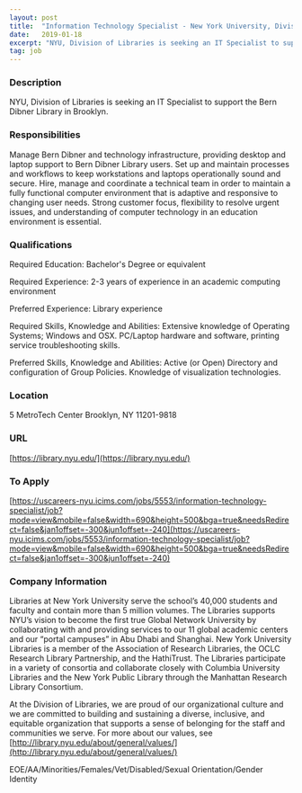 ```yaml
---
layout: post
title:  "Information Technology Specialist - New York University, Division of Libraries"
date:   2019-01-18
excerpt: "NYU, Division of Libraries is seeking an IT Specialist to support the Bern Dibner Library in Brooklyn."
tag: job
---
```


### Description   

NYU, Division of Libraries is seeking an IT Specialist to support the Bern Dibner Library in Brooklyn.


### Responsibilities   

Manage Bern Dibner and technology infrastructure, providing desktop and laptop support to Bern Dibner Library users. Set up and maintain processes and workflows to keep workstations and laptops operationally sound and secure. Hire, manage and coordinate a technical team in order to maintain a fully functional computer environment that is adaptive and responsive to changing user needs. Strong customer focus, flexibility to resolve urgent issues, and understanding of computer technology in an education environment is essential.


### Qualifications   

Required Education:
Bachelor's Degree or equivalent

Required Experience:
2-3 years of experience in an academic computing environment

Preferred Experience:
Library experience

Required Skills, Knowledge and Abilities:
Extensive knowledge of Operating Systems; Windows and OSX. PC/Laptop hardware and software, printing service troubleshooting skills.

Preferred Skills, Knowledge and Abilities:
Active (or Open) Directory and configuration of Group Policies. Knowledge of visualization technologies.




### Location   

5 MetroTech Center Brooklyn, NY 11201-9818


### URL   

[https://library.nyu.edu/](https://library.nyu.edu/)

### To Apply   

[https://uscareers-nyu.icims.com/jobs/5553/information-technology-specialist/job?mode=view&mobile=false&width=690&height=500&bga=true&needsRedirect=false&jan1offset=-300&jun1offset=-240](https://uscareers-nyu.icims.com/jobs/5553/information-technology-specialist/job?mode=view&mobile=false&width=690&height=500&bga=true&needsRedirect=false&jan1offset=-300&jun1offset=-240)


### Company Information   

Libraries at New York University serve the school’s 40,000 students and faculty and contain more than 5 million volumes. The Libraries supports NYU’s vision to become the first true Global Network University by collaborating with and providing services to our 11 global academic centers and our “portal campuses” in Abu Dhabi and Shanghai. New York University Libraries is a member of the Association of Research Libraries, the OCLC Research Library Partnership, and the HathiTrust. The Libraries participate in a variety of consortia and collaborate closely with Columbia University Libraries and the New York Public Library through the Manhattan Research Library Consortium.

At the Division of Libraries, we are proud of our organizational culture and we are committed to building and sustaining a diverse, inclusive, and equitable organization that supports a sense of belonging for the staff and communities we serve. For more about our values, see [http://library.nyu.edu/about/general/values/](http://library.nyu.edu/about/general/values/)

EOE/AA/Minorities/Females/Vet/Disabled/Sexual Orientation/Gender Identity



